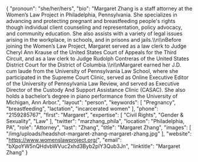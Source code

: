 {
  "pronoun": "she/her/hers",
  "bio": "Margaret Zhang is a staff attorney at the Women’s Law Project in Philadelphia, Pennsylvania. She specializes in advancing and protecting pregnant and breastfeeding people's rights though individual client counseling and representation, policy advocacy, and community education. She also assists with a variety of legal issues arising in the workplace, in schools, and in prisons and jails.\\\n\\\nBefore joining the Women’s Law Project, Margaret served as a law clerk to Judge Cheryl Ann Krause of the United States Court of Appeals for the Third Circuit, and as a law clerk to Judge Rudolph Contreras of the United States District Court for the District of Columbia.\\\n\\\nMargaret earned her J.D. cum laude from the University of Pennsylvania Law School, where she participated in the Supreme Court Clinic, served as Online Executive Editor of the University of Pennsylvania Law Review, and served as Executive Director of the Custody And Support Assistance Clinic (CASAC). She also holds a bachelor’s degree in piano performance from the University of Michigan, Ann Arbor.",
  "layout": "person",
  "keywords": [
    "Pregnancy",
    "breastfeeding",
    "lactation",
    "incarcerated women"
  ],
  "phone": "2159285767",
  "first": "Margaret",
  "expertise": [
    "Civil Rights",
    "Gender & Sexuality",
    "Law"
  ],
  "twitter": "marzhang_phila",
  "location": "Philadelphia, PA",
  "role": "Attorney",
  "last": "Zhang",
  "title": "Margaret Zhang",
  "images": [
    "/img/uploads/headshot-margaret-zhang-margaret-zhang.jpg"
  ],
  "website": "https://www.womenslawproject.org/",
  "email": "bXpoYW5nQHdvbWVuc2xhd3Byb2plY3Qub3Jn",
  "linktitle": "Margaret Zhang"
}